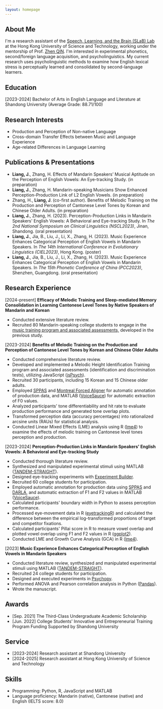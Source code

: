 ```yaml
---
layout: homepage
---
```


## About Me
I'm a research assistant of the <a href="https://slablab.weebly.com/" target="_blank">Speech, Learning, and the Brain (SLaB) Lab</a> at the Hong Kong University of Science and Technology, working under the mentorship of Prof. <a href="https://sites.google.com/site/qinzhenquentin/" target="_blank">Zhen QIN</a>. I'm interested in experimental phonetics, second/foreign language acquisition, and psycholinguistics. My current research uses psycholinguistic methods to examine how English lexical stress is perceptually learned and consolidated by second-language learners.

## Education
[2023-2024]  Bachelor of Arts in English Language and Literature at Shandong University (Average Grade: 88.71/100)

## Research Interests
- Production and Perception of Non-native Language
- Cross-domain Transfer Effects between Music and Language Experience
- Age-related Differences in Language Learning

## Publications & Presentations
- **Liang, J.**, Zhang, H. Effects of Mandarin Speakers’ Musical Aptitude on the Perception of English Vowels: An
 Eye-tracking Study. (in preparation)
- **Liang, J.**, Zhang, H. Mandarin-speaking Musicians Show Enhanced Perception-Production Link of L2 English Vowels. (in preparation)
- Zhang, H., **Liang, J**. (co-first author). Benefits of Melodic Training on the Production and Perception of Cantonese Level Tones by Korean and Chinese Older Adults. (in preparation)
- **Liang, J.**, Zhang, H. (2023). Perception-Production Links in Mandarin Speakers' English Vowels: A Behavioral and Eye-tracking Study. In <em>The 2nd National Symposium on Clinical Linguistics (NSCL2023)</em>, Jinan, Shandong. (oral presentation)
- **Liang, J.**, Jia, B., Liu, J., Li, X., Zhang, H. (2023). Music Experience Enhances Categorical Perception of English Vowels in Mandarin Speakers. In <em>The 14th International Conference in Evolutionary Linguistics (CIEL2023)</em>, Hong Kong. (poster)
- **Liang, J.**, Jia, B., Liu, J., Li, X., Zhang, H. (2023). Music Experience Enhances Categorical Perception of English Vowels in Mandarin Speakers. In <em>The 15th Phonetic Conference of China (PCC2023)</em>, Shenzhen, Guangdong. (oral presentation)



## Research Experience
[2024-present] <strong>Efficacy of Melodic Training and Sleep-mediated Memory Consolidation in Learning Cantonese Level Tones by Native Speakers of Mandarin and Korean</strong><br>
- Conducted extensive literature review.
- Recruited 80 Mandarin-speaking college students to engage in the <a href="#melodicTraining2023">music training program and associated assessments,</a> developed in the previous study.







[2023-2024] <strong>Benefits of Melodic Training on the Production and Perception of Cantonese Level Tones by Korean and Chinese Older Adults</strong> <br>
<ul>
    <li>Conducted comprehensive literature review.</li>
    <li id="melodicTraining2023">Developed and implemented a Melodic Height Identification Training program and associated assessments (identification and discrimination tests), utilizing JavaScript (<a href="https://www.jspsych.org/7.3/" target="_blank">jsPsych</a>).</li>
    <li>Recruited 30 participants, including 15 Korean and 15 Chinese older adults.</li>
    <li>Employed <a href="https://sppas.org/" target="_blank">SPPAS</a> and <a href="https://montreal-forced-aligner.readthedocs.io/en/latest/" target="_blank">Montreal Forced Aligner</a> for automatic annotation of production data, and MATLAB (<a href="https://phonetics.ucla.edu/voicesauce/" target="_blank">VoiceSauce</a>) for automatic extraction of F0 values.</li>
    <li>Analyzed participants' tone differentiability and hit rate to evaluate production performance and generated tone overlap plots.</li>
    <li>Transformed perception data (accuracy percentages) into rationalized arcsine units (RAUs) for statistical analysis.</li>
    <li>Conducted Linear Mixed Effects (LME) analysis using R (<a href="https://cran.r-project.org/web/packages/lme4/index.html" target="_blank">lme4</a>) to examine the effects of melodic training on Cantonese level tones perception and production.</li>
</ul>





[2023-2024] **Perception-Production Links in Mandarin Speakers' English Vowels: A Behavioral and Eye-tracking Study**<br>
- Conducted thorough literature review.
- Synthesized and manipulated experimental stimuli using MATLAB (<a href="https://ieeexplore.ieee.org/document/4518514" target="_blank">TANDEM-STRAIGHT</a>).
- Designed eye-tracking experiments with <a href="https://www.sr-research.com/experiment-builder/" target="_blank">Experiment Builder</a>. 
- Recruited 60 college students for participation.
- Employed automatic annotation for production data using <a href="https://sppas.org/" target="_blank">SPPAS</a> and <a href="http://darla.dartmouth.edu/index" target="_blank">DARLA</a>, and automatic extraction of F1 and F2 values in MATLAB (<a href="https://phonetics.ucla.edu/voicesauce/" target="_blank">VoiceSauce</a>).
- Calculated participants' boundary width in Python to assess perception performance.
- Processed eye-movement data in R (<a href="http://www.eyetracking-r.com/" target="_blank">eyetrackingR</a>) and calculated the difference between the empirical log-transformed proportions of target and competitor fixations.
- Calculated participants' Pillai score in R to measure vowel overlap and plotted vowel overlap using F1 and F2 values in R (<a href="https://ggplot2.tidyverse.org/" target="_blank">ggplot2</a>).
- Conducted LME and Growth Curve Analysis (GCA) in R (<a href="https://cran.r-project.org/web/packages/lme4/index.html" target="_blank">lme4</a>).



[2023] **Music Experience Enhances Categorical Perception of English Vowels in Mandarin Speakers**
- Conducted literature review, synthesized and manipulated experimental stimuli using MATLAB (<a href="https://ieeexplore.ieee.org/document/4518514" target="_blank">TANDEM-STRAIGHT</a>).
- Recruited 24 college students for participation.
- Designed and executed experiments in <a href="https://www.psychopy.org/" target="_blank">Psychopy</a>.
- Performed ANOVA and Pearson correlation analysis in Python (<a href="https://pypi.org/project/pandas/" target="_blank">Pandas</a>).
- Wrote the manuscript.









## Awards
- [Sep. 2021] The Third-Class Undergraduate Academic Scholarship
- [Jun. 2022] College Students' Innovative and Entrepreneurial Training Program Funding Supported by Shandong University










## Service
- [2023-2024] Research assistant at Shandong University
- [2024-2025] Research assistant at Hong Kong University of Science and Technology

## Skills
- Programming: Python, R, JavaScript and MATLAB
- Language proficiency: Mandarin (native), Cantonese (native) and English (IELTS score: 8.0)



